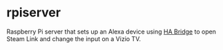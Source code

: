 # rpiserver

Raspberry Pi server that sets up an Alexa device using [HA Bridge](https://github.com/bwssytems/ha-bridge) to open Steam Link and change the input on a Vizio TV.
